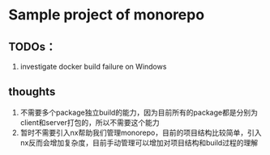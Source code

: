 # Sample project of monorepo

## TODOs：
1. investigate docker build failure on Windows

## thoughts
1. 不需要多个package独立build的能力，因为目前所有的package都是分别为client和server打包的，所以不需要这个能力
2. 暂时不需要引入nx帮助我们管理monorepo，目前的项目结构比较简单，引入nx反而会增加复杂度，目前手动管理可以增加对项目结构和build过程的理解
